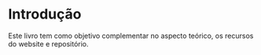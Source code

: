 # Introdução

Este livro tem como objetivo complementar no aspecto teórico, os recursos do website e repositório.
[](eclipse)